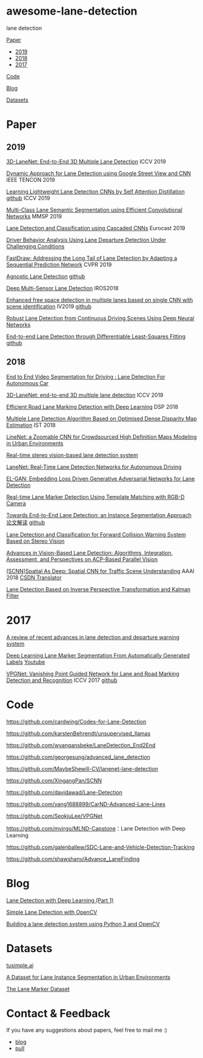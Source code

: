 # awesome-lane-detection
lane detection

[Paper](#Paper)

- [2019](#2019)
- [2018](#2018)
- [2017](#2017)

[Code](#Code)

[Blog](#Blog)

[Datasets](#Datasets)

# Paper

## 2019

[3D-LaneNet: End-to-End 3D Multiple Lane Detection](<https://arxiv.org/abs/1811.10203>) ICCV 2019

[Dynamic Approach for Lane Detection using Google Street View and CNN](<https://arxiv.org/abs/1909.00798>)  IEEE TENCON 2019

[Learning Lightweight Lane Detection CNNs by Self Attention Distillation](https://arxiv.org/abs/1908.00821)  [github](https://github.com/cardwing/Codes-for-Lane-Detection)  ICCV 2019

[Multi-Class Lane Semantic Segmentation using Efficient Convolutional Networks](https://arxiv.org/abs/1907.09438)  MMSP 2019

[Lane Detection and Classification using Cascaded CNNs](https://arxiv.org/abs/1907.01294)  Eurocast 2019

[Driver Behavior Analysis Using Lane Departure Detection Under Challenging Conditions](https://arxiv.org/abs/1906.00093)

[FastDraw: Addressing the Long Tail of Lane Detection by Adapting a Sequential Prediction Network](https://arxiv.org/abs/1905.04354)  CVPR 2019

[Agnostic Lane Detection](https://arxiv.org/abs/1905.03704)  [github](https://github.com/cardwing/Codes-for-Lane-Detection)

[Deep Multi-Sensor Lane Detection](https://arxiv.org/abs/1905.01555) IROS2018

[Enhanced free space detection in multiple lanes based on single CNN with scene identification](https://arxiv.org/abs/1905.00941) IV2019 [github](https://github.com/fabvio/ld-lsi/)

[Robust Lane Detection from Continuous Driving Scenes Using Deep Neural Networks](https://arxiv.org/abs/1903.02193)

[End-to-end Lane Detection through Differentiable Least-Squares Fitting](https://arxiv.org/abs/1902.00293)  [github](https://github.com/wvangansbeke/LaneDetection_End2End)

## 2018

[End to End Video Segmentation for Driving : Lane Detection For Autonomous Car](https://arxiv.org/abs/1812.05914)

[3D-LaneNet: end-to-end 3D multiple lane detection](https://arxiv.org/abs/1811.10203)  ICCV 2019

[Efficient Road Lane Marking Detection with Deep Learning](https://arxiv.org/abs/1809.03994) DSP 2018

[Multiple Lane Detection Algorithm Based on Optimised Dense Disparity Map Estimation](https://arxiv.org/abs/1808.09128) IST 2018

 [LineNet: a Zoomable CNN for Crowdsourced High Definition Maps Modeling in Urban Environments](https://arxiv.org/abs/1807.05696)

 [Real-time stereo vision-based lane detection system](https://arxiv.org/abs/1807.02752) 

 [LaneNet: Real-Time Lane Detection Networks for Autonomous Driving](https://arxiv.org/abs/1807.01726)

 [EL-GAN: Embedding Loss Driven Generative Adversarial Networks for Lane Detection](https://arxiv.org/abs/1806.05525)

 [Real-time Lane Marker Detection Using Template Matching with RGB-D Camera](https://arxiv.org/abs/1806.01621)

 [Towards End-to-End Lane Detection: an Instance Segmentation Approach](https://arxiv.org/abs/1802.05591)    [论文解读](https://mp.weixin.qq.com/s/sGbSiCHpKjqKe9FP1ykjGw)  [github](https://github.com/MaybeShewill-CV/lanenet-lane-detection)

 [Lane Detection and Classification for Forward Collision Warning System Based on Stereo Vision](https://ieeexplore.ieee.org/document/8353455/)

 [Advances in Vision-Based Lane Detection: Algorithms, Integration, Assessment, and Perspectives on ACP-Based Parallel Vision](https://ieeexplore.ieee.org/document/8332138/)

[(SCNN)Spatial As Deep: Spatial CNN for Traffic Scene Understanding](https://arxiv.org/abs/1712.06080)   AAAI 2018   [CSDN Translator](https://blog.csdn.net/u011974639/article/details/79580798?from=timeline#10006-weixin-1-52626-6b3bffd01fdde4900130bc5a2751b6d1)

 [Lane Detection Based on Inverse Perspective Transformation and Kalman Filter](http://itiis.org/digital-library/manuscript/file/1921/TIIS+Vol+12,+No+2-6.pdf)

# 2017

[A review of recent advances in lane detection and departure warning system](https://www.sciencedirect.com/science/article/pii/S0031320317303266)

[Deep Learning Lane Marker Segmentation From Automatically Generated Labels](https://ieeexplore.ieee.org/document/7989163/) [Youtube](https://www.youtube.com/watch?v=AH01wpqqaeA)

[VPGNet: Vanishing Point Guided Network for Lane and Road Marking Detection and Recognition](http://openaccess.thecvf.com/content_iccv_2017/html/Lee_VPGNet_Vanishing_Point_ICCV_2017_paper.html) ICCV 2017 [github](https://github.com/SeokjuLee/VPGNet)

# Code

<https://github.com/cardwing/Codes-for-Lane-Detection>

<https://github.com/karstenBehrendt/unsupervised_llamas>

https://github.com/wvangansbeke/LaneDetection_End2End

<https://github.com/georgesung/advanced_lane_detection>

<https://github.com/MaybeShewill-CV/lanenet-lane-detection>

<https://github.com/XingangPan/SCNN>

<https://github.com/davidawad/Lane-Detection>

<https://github.com/yang1688899/CarND-Advanced-Lane-Lines>

<https://github.com/SeokjuLee/VPGNet>

<https://github.com/mvirgo/MLND-Capstone>：Lane Detection with Deep Learning

<https://github.com/galenballew/SDC-Lane-and-Vehicle-Detection-Tracking>

<https://github.com/shawshany/Advance_LaneFinding>

# Blog

[Lane Detection with Deep Learning (Part 1)](https://towardsdatascience.com/lane-detection-with-deep-learning-part-1-9e096f3320b7)

[Simple Lane Detection with OpenCV](https://medium.com/@mrhwick/simple-lane-detection-with-opencv-bfeb6ae54ec0)

[Building a lane detection system using Python 3 and OpenCV](https://medium.com/@galen.ballew/opencv-lanedetection-419361364fc0)

# Datasets

[tusimple.ai](http://benchmark.tusimple.ai/#/t/1)

[A Dataset for Lane Instance Segmentation in Urban Environments](https://arxiv.org/abs/1807.01347)

[The Lane Marker Dataset](<https://unsupervised-llamas.com/llamas/>)

# Contact & Feedback

If you have any suggestions about papers, feel free to mail me :)

- [blog](http://www.cverblog.cn/)
- [pull](https://github.com/amusi/awesome-lane-detection/pulls)
